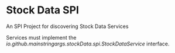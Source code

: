 # Stock Data SPI
An SPI Project for discovering Stock Data Services

Services must implement the *io.github.mainstringargs.stockData.spi.StockDataService* interface.
